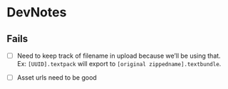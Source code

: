 #  DevNotes

## Fails

- [ ] Need to keep track of filename in upload because we’ll be using that. Ex: `[UUID].textpack`  will export to `[original zippedname].textbundle`.
- [ ] Asset urls need to be good

